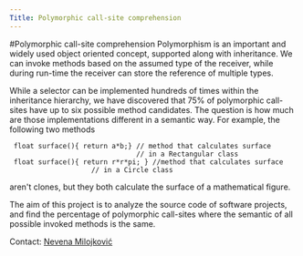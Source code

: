 ```yaml
---
Title: Polymorphic call-site comprehension
---
```

#Polymorphic call-site comprehension
Polymorphism is an important and widely used object oriented concept, supported along with inheritance. We can invoke methods based on the assumed type of the receiver, while during run-time the receiver can store the reference of multiple types.

While a selector can be implemented hundreds of times within the inheritance hierarchy, we have discovered that 75% of polymorphic call-sites have up to six possible method candidates. The question is how much are those implementations different in a semantic way. For example, the following two methods

```
 float surface(){ return a*b;} // method that calculates surface
                               // in a Rectangular class
 float surface(){ return r*r*pi; } //method that calculates surface
				    // in a Circle class
```

aren't clones, but they both calculate the surface of a mathematical figure.

The aim of this project is to analyze the source code of software projects, and find the percentage of polymorphic call-sites where the semantic of all possible invoked methods is the same.

Contact: [Nevena Milojković](%base_url%/staff/Milojkovic)
